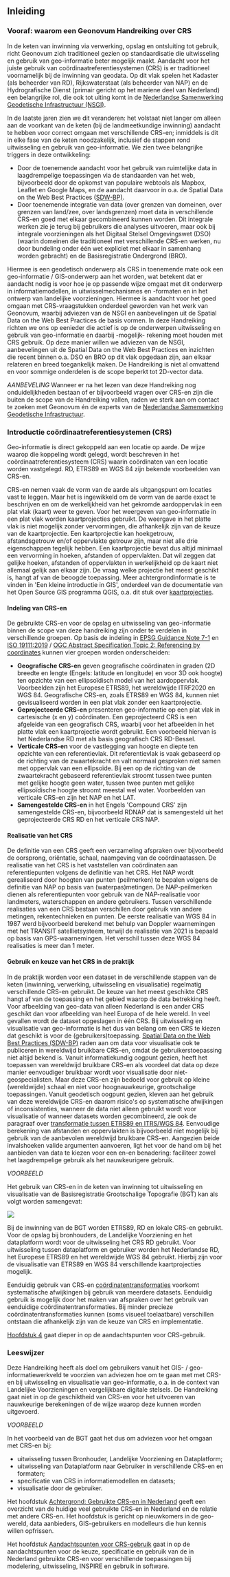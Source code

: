 ## Inleiding

### Vooraf: waarom een Geonovum Handreiking over CRS

In de keten van inwinning via verwerking, opslag en ontsluiting tot gebruik, richt Geonovum zich traditioneel gezien op standaardisatie die uitwisseling en gebruik van geo-informatie beter mogelijk maakt. Aandacht voor het juiste gebruik van coördinaatreferentiesystemen (CRS) is er traditioneel voornamelijk bij de inwinning van geodata. Op dit vlak spelen het Kadaster (als beheerder van RD), Rijkswaterstaat (als beheerder van NAP) en de Hydrografische Dienst (primair gericht op het mariene deel van Nederland) een belangrijke rol, die ook tot uiting komt in de [Nederlandse Samenwerking Geodetische Infrastructuur (NSGI)](https://nsgi.nl/). 

In de laatste jaren zien we dit veranderen: het volstaat niet langer om alleen aan de voorkant van de keten (bij de landmeetkundige inwinning) aandacht te hebben voor correct omgaan met verschillende CRS-en; inmiddels is dit in elke fase van de keten noodzakelijk, inclusief de stappen rond uitwisseling en gebruik van geo-informatie. We zien twee belangrijke triggers in deze ontwikkeling:

* Door de toenemende aandacht voor het gebruik van ruimtelijke data in laagdrempelige toepassingen via de standaarden van het web, bijvoorbeeld door de opkomst van populaire webtools als Mapbox, Leaflet en Google Maps, en de aandacht daarvoor in o.a. de Spatial Data on the Web Best Practices ([SDW-BP)](https://www.w3.org/TR/sdw-bp/).
* Door toenemende integratie van data (over grenzen van domeinen, over grenzen van land/zee, over landsgrenzen) moet data in verschillende CRS-en goed met elkaar gecombineerd kunnen worden. Dit integrale werken zie je terug bij gebruikers die analyses uitvoeren, maar ook bij integrale voorzieningen als het Digitaal Stelsel Omgevingswet (DSO) (waarin domeinen die traditioneel met verschillende CRS-en werken, nu door bundeling onder één wet expliciet met elkaar in samenhang worden gebracht) en de Basisregistratie Ondergrond (BRO).

Hiermee is een geodetisch onderwerp als CRS in toenemende mate ook een geo-informatie / GIS-onderwerp aan het worden, wat betekent dat er aandacht nodig is voor hoe je op passende wijze omgaat met dit onderwerp in informatiemodellen, in uitwisselmechanismes en -formaten en in het ontwerp van landelijke voorzieningen. Hiermee is aandacht voor het goed omgaan met CRS-vraagstukken onderdeel geworden van het werk van Geonovum, waarbij adviezen van de NSGI en aanbevelingen uit de Spatial Data on the Web Best Practices de basis vormen. In deze Handreiking richten we ons op eenieder die actief is op de onderwerpen uitwisseling en gebruik van geo-informatie en daarbij -mogelijk- rekening moet houden met CRS gebruik. Op deze manier willen we adviezen van de NSGI, aanbevelingen uit de Spatial Data on the Web Best Practices en inzichten die recent binnen o.a. DSO en BRO op dit vlak opgedaan zijn, aan elkaar relateren en breed toegankelijk maken. De Handreiking is niet al omvattend en voor sommige onderdelen is de scope beperkt tot 2D-vector data.

<div class="advisement">

_AANBEVELING_ Wanneer er na het lezen van deze Handreiking nog onduidelijkheden bestaan of er bijvoorbeeld vragen over CRS-en zijn die buiten de scope van de Handreiking vallen, raden we sterk aan om contact te zoeken met Geonovum én de experts van de [Nederlandse Samenwerking Geodetische Infrastructuur](https://www.nsgi.nl/).

</div>

### Introductie coördinaatreferentiesystemen (CRS)

Geo-informatie is direct gekoppeld aan een locatie op aarde. De wijze waarop die koppeling wordt gelegd, wordt beschreven in het coördinaatreferentiesysteem (CRS) waarin coördinaten van een locatie worden vastgelegd. RD, ETRS89 en WGS 84 zijn bekende voorbeelden van CRS-en. 

CRS-en nemen vaak de vorm van de aarde als uitgangspunt om locaties vast te leggen. Maar het is ingewikkeld om de vorm van de aarde exact te beschrijven en om de werkelijkheid van het gekromde aardoppervlak in een plat vlak (kaart) weer te geven. Voor het weergeven van geo-informatie in een plat vlak worden kaartprojecties gebruikt. De weergave in het platte vlak is niet mogelijk zonder vervormingen, die afhankelijk zijn van de keuze van de kaartprojectie. Een kaartprojectie kan hoekgetrouw, afstandsgetrouw en/of oppervlakte getrouw zijn, maar niet alle drie eigenschappen tegelijk hebben. Een kaartprojectie bevat dus altijd minimaal een vervorming in hoeken, afstanden of oppervlakten. Dat wil zeggen dat gelijke hoeken, afstanden of oppervlakten in werkelijkheid op de kaart niet allemaal gelijk aan elkaar zijn. De vraag welke projectie het meest geschikt is, hangt af van de beoogde toepassing. Meer achtergrondinformatie is te vinden in 'Een kleine introductie in GIS', onderdeel van de documentatie van het Open Source GIS programma QGIS, o.a. dit stuk over [kaartprojecties](https://docs.qgis.org/3.16/nl/docs/gentle_gis_introduction/coordinate_reference_systems.html#overview).

#### Indeling van CRS-en

De gebruikte CRS-en voor de opslag en uitwisseling van geo-informatie binnen de scope van deze handreiking zijn onder te verdelen in verschillende groepen. Op basis de indeling in [EPSG Guidance Note 7-1](https://epsg.org/guidance-notes.html) en [ISO 19111:2019](https://www.iso.org/obp/ui/#iso:std:iso:19111) / [OGC Abstract Specification Topic 2: Referencing by coordinates](http://docs.opengeospatial.org/as/18-005r4/18-005r4.html) kunnen vier groepen worden onderscheiden: 

* **Geografische CRS-en** geven geografische coördinaten in graden (2D breedte en lengte (Engels: latitude en longitude) en voor 3D ook hoogte) ten opzichte van een ellipsoïdisch model van het aardoppervlak. Voorbeelden zijn het Europese ETRS89, het wereldwijde ITRF2020 en WGS 84. Geografische CRS-en, zoals ETRS89 en WGS 84, kunnen niet gevisualiseerd worden in een plat vlak zonder een kaartprojectie. 
* **Geprojecteerde CRS-en** presenteren geo-informatie op een plat vlak in cartesische (x en y) coördinaten. Een geprojecteerd CRS is een afgeleide van een geografisch CRS, waarbij voor het afbeelden in het platte vlak een kaartprojectie wordt gebruikt. Een voorbeeld hiervan is het Nederlandse RD met als basis geografisch CRS RD-Bessel. 
* **Verticale CRS-en** voor de vastlegging van hoogte en diepte ten opzichte van een referentievlak. Dit referentievlak is vaak gebaseerd op de richting van de zwaartekracht en valt normaal gesproken niet samen met oppervlak van een ellipsoïde. Bij een op de richting van de zwaartekracht gebaseerd referentievlak stroomt tussen twee punten met gelijke hoogte geen water, tussen twee punten met gelijke ellipsoïdische hoogte stroomt meestal wel water. Voorbeelden van verticale CRS-en zijn het NAP en het LAT.
* **Samengestelde CRS-en** in het Engels 'Compound CRS' zijn samengestelde CRS-en, bijvoorbeeld RDNAP dat is samengesteld uit het geprojecteerde CRS RD en het verticale CRS NAP.

#### Realisatie van het CRS

De definitie van een CRS geeft een verzameling afspraken over bijvoorbeeld de oorsprong, oriëntatie, schaal, naamgeving van de coördinaatassen. De realisatie van het CRS is het vaststellen van coördinaten aan referentiepunten volgens de definitie van het CRS. Het NAP wordt gerealiseerd door hoogten van punten (peilmerken) te bepalen volgens de definitie van NAP op basis van (waterpas)metingen. De NAP-peilmerken dienen als referentiepunten voor gebruik van de NAP-realisatie voor landmeters, waterschappen en andere gebruikers. Tussen verschillende realisaties van een CRS bestaan verschillen door gebruik van andere metingen, rekentechnieken en punten. De eerste realisatie van WGS 84 in 1987 werd bijvoorbeeld berekend met behulp van Doppler waarnemingen met het TRANSIT satellietsysteem, terwijl de realisatie van 2021 is bepaald op basis van GPS-waarnemingen. Het verschil tussen deze WGS 84 realisaties is meer dan 1 meter.

#### Gebruik en keuze van het CRS in de praktijk

In de praktijk worden voor een dataset in de verschillende stappen van de keten (inwinning, verwerking, uitwisseling en visualisatie) regelmatig verschillende CRS-en gebruikt. De keuze van het meest geschikte CRS hangt af van de toepassing en het gebied waarop de data betrekking heeft. Voor afbeelding van geo-data van alleen Nederland is een ander CRS geschikt dan voor afbeelding van heel Europa of de hele wereld. In veel gevallen wordt de dataset opgeslagen in één CRS. Bij uitwisseling en visualisatie van geo-informatie is het dus van belang om een CRS te kiezen dat geschikt is voor de (gebruikers)toepassing. [Spatial Data on the Web Best Practices (SDW-BP)](https://www.w3.org/TR/sdw-bp/) raden aan om data voor visualisatie ook te publiceren in wereldwijd bruikbare CRS-en, omdat de gebruikerstoepassing niet altijd bekend is. Vanuit informatiekundig oogpunt gezien, heeft het toepassen van wereldwijd bruikbare CRS-en als voordeel dat data op deze manier eenvoudiger bruikbaar wordt voor visualisatie door niet-geospecialisten. Maar deze CRS-en zijn bedoeld voor gebruik op kleine (wereldwijde) schaal en niet voor hoognauwkeurige, grootschalige toepassingen. Vanuit geodetisch oogpunt gezien, kleven aan het gebruik van deze wereldwijde CRS-en daarom risico's op systematische afwijkingen of inconsistenties, wanneer de data niet alleen gebruikt wordt voor visualisatie of wanneer datasets worden gecombineerd, zie ook de paragraaf over [transformatie tussen ETRS89 en ITRS/WGS 84](#transformatie-tussen-etrs89-en-itrs-wgs-84). Eenvoudige berekening van afstanden en oppervlakten is bijvoorbeeld niet mogelijk bij gebruik van de aanbevolen wereldwijd bruikbare CRS-en. Aangezien beide invalshoeken valide argumenten aanvoeren, ligt het voor de hand om bij het aanbieden van data te kiezen voor een en-en benadering: faciliteer zowel het laagdrempelige gebruik als het nauwkeurigere gebruik.

<div class="example">

_VOORBEELD_ 

Het gebruik van CRS-en in de keten van inwinning tot uitwisseling en visualisatie van de Basisregistratie Grootschalige Topografie (BGT) kan als volgt worden samengevat:

[![](https://mermaid.ink/img/pako:eNqFk8tuwjAQRX9l5BWViqoAixZVSESJUFX6UELpImFh4oG4JHbkOEUt8O91HqBCQd3d3Dm-nhkrGxJJhqRPlopmMYy9UADkxbz-tJUUsSwYqiP7Qay5EFwsSxdgaAUhcSeef3sH93M1gNbo2ffb3uTxKiQzqKEK7BjQcxpoXESxXkgtS6pJ6hpgLFeUJg00oVH8laJWHGvnCVHPqWD7QyjYUW9TVGtUK9OcKYHM8oQ2bdqB5_w-cnrS3GxyMeEfK4SplOqbYzUkOcFeqlAYT-sKgGP9G-1QTbOEmnlVCq1X56XczfncsnhI_id4hHNV8NXJ-4RkhBJ8VJ88wnyf5VpB_UjNst3OPtzobvA-8uG2N7vQvlyLRFIGrWHGb4ZZdnVI7Z1vcWi12wO7Up2D6u6VbcT2jes1z3OzcbHcOlbpO9bfQuX_sV3rgt-54Hcv-D1yTVJUKeXM_AabkgqJjjHFkPSNZLigRaLLeXcGLTJGNbqMa6lIf0GTHK8JLbT0v0R0MGrK4dQsMG3c3Q9UrBut)](https://mermaid-js.github.io/mermaid-live-editor/edit/#pako:eNqFk8tuwjAQRX9l5BWViqoAixZVSESJUFX6UELpImFh4oG4JHbkOEUt8O91HqBCQd3d3Dm-nhkrGxJJhqRPlopmMYy9UADkxbz-tJUUsSwYqiP7Qay5EFwsSxdgaAUhcSeef3sH93M1gNbo2ffb3uTxKiQzqKEK7BjQcxpoXESxXkgtS6pJ6hpgLFeUJg00oVH8laJWHGvnCVHPqWD7QyjYUW9TVGtUK9OcKYHM8oQ2bdqB5_w-cnrS3GxyMeEfK4SplOqbYzUkOcFeqlAYT-sKgGP9G-1QTbOEmnlVCq1X56XczfncsnhI_id4hHNV8NXJ-4RkhBJ8VJ88wnyf5VpB_UjNst3OPtzobvA-8uG2N7vQvlyLRFIGrWHGb4ZZdnVI7Z1vcWi12wO7Up2D6u6VbcT2jes1z3OzcbHcOlbpO9bfQuX_sV3rgt-54Hcv-D1yTVJUKeXM_AabkgqJjjHFkPSNZLigRaLLeXcGLTJGNbqMa6lIf0GTHK8JLbT0v0R0MGrK4dQsMG3c3Q9UrBut)

Bij de inwinning van de BGT worden ETRS89, RD en lokale CRS-en gebruikt. Voor de opslag bij bronhouders, de Landelijke Voorziening en het dataplatform wordt voor de uitwisseling het CRS RD gebruikt. Voor uitwisseling tussen dataplatform en gebruiker worden het Nederlandse RD, het Europese ETRS89 en het wereldwijde  WGS 84 gebruikt. Hierbij zijn voor de visualisatie van ETRS89 en WGS 84 verschillende kaartprojecties mogelijk.

</div>

Eenduidig gebruik van CRS-en [coördinatentransformaties](#coordinaattransformatie-datumtransformatie-en-coordinaatconversie) voorkomt systematische afwijkingen bij gebruik van meerdere datasets. Eenduidig gebruik is mogelijk door het maken van afspraken over het gebruik van eenduidige coördinatentransformaties. Bij minder precieze coördinatentransformaties kunnen (soms visueel toelaatbare) verschillen ontstaan die afhankelijk zijn van de keuze van CRS en implementatie.

[Hoofdstuk 4](#aandachtspunten-voor-crs-gebruik) gaat dieper in op de aandachtspunten voor CRS-gebruik.

### Leeswijzer

Deze Handreiking heeft als doel om gebruikers vanuit het GIS- / geo-informatiewerkveld te voorzien van adviezen hoe om te gaan met met CRS-en bij uitwisseling en visualisatie van geo-informatie, o.a. in de context van Landelijke Voorzieningen en vergelijkbare digitale stelsels. De Handreiking gaat niet in op de geschiktheid van CRS-en voor het uitvoeren van nauwkeurige berekeningen of de wijze waarop deze kunnen worden uitgevoerd.

<div class="example">

_VOORBEELD_ 

In het voorbeeld van de BGT gaat het dus om adviezen voor het omgaan met CRS-en bij:

* uitwisseling tussen Bronhouder, Landelijke Voorziening en Dataplatform;
* uitwisseling van Dataplatform naar Gebruiker in verschillende CRS-en en formaten;
* specificatie van CRS in informatiemodellen en datasets;
* visualisatie door de gebruiker.

</div>

Het hoofdstuk [Achtergrond: Gebruikte CRS-en in Nederland](#achtergrond-gebruikte-crs-en-in-nederland) geeft een overzicht van de huidige veel gebruikte CRS-en in Nederland en de relatie met andere CRS-en. Het hoofdstuk is gericht op nieuwkomers in de geo-wereld, data aanbieders, GIS-gebruikers en modelleurs die hun kennis willen opfrissen.

Het hoofdstuk [Aandachtspunten voor CRS-gebruik](#aandachtspunten-voor-crs-gebruik) gaat in op de aandachtspunten voor de keuze, specificatie en gebruik van de in Nederland gebruikte CRS-en voor verschillende toepassingen bij modelering, uitwisseling, INSPIRE en gebruik in software.
